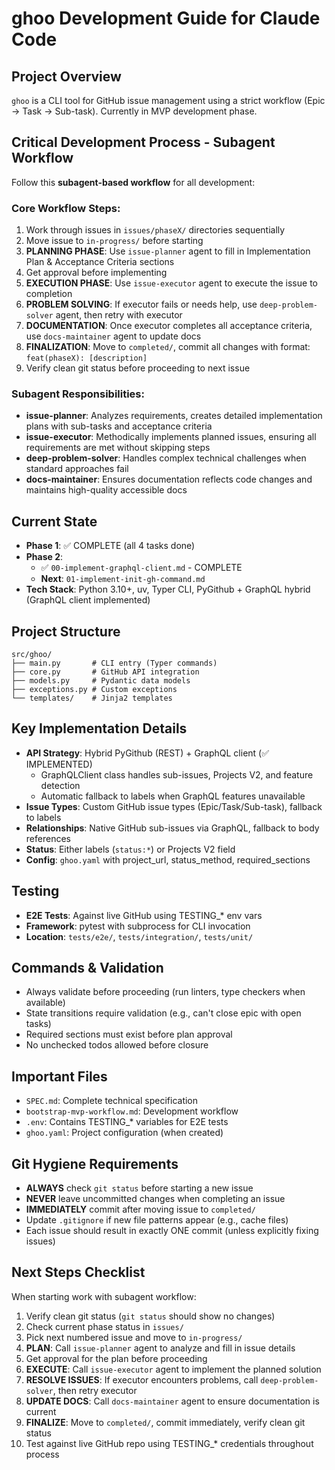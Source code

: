 # ghoo Development Guide for Claude Code

## Project Overview
`ghoo` is a CLI tool for GitHub issue management using a strict workflow (Epic → Task → Sub-task). Currently in MVP development phase.

## Critical Development Process - Subagent Workflow
Follow this **subagent-based workflow** for all development:

### Core Workflow Steps:
1. Work through issues in `issues/phaseX/` directories sequentially
2. Move issue to `in-progress/` before starting
3. **PLANNING PHASE**: Use `issue-planner` agent to fill in Implementation Plan & Acceptance Criteria sections
4. Get approval before implementing
5. **EXECUTION PHASE**: Use `issue-executor` agent to execute the issue to completion
6. **PROBLEM SOLVING**: If executor fails or needs help, use `deep-problem-solver` agent, then retry with executor
7. **DOCUMENTATION**: Once executor completes all acceptance criteria, use `docs-maintainer` agent to update docs
8. **FINALIZATION**: Move to `completed/`, commit all changes with format: `feat(phaseX): [description]`
9. Verify clean git status before proceeding to next issue

### Subagent Responsibilities:
- **issue-planner**: Analyzes requirements, creates detailed implementation plans with sub-tasks and acceptance criteria
- **issue-executor**: Methodically implements planned issues, ensuring all requirements are met without skipping steps
- **deep-problem-solver**: Handles complex technical challenges when standard approaches fail
- **docs-maintainer**: Ensures documentation reflects code changes and maintains high-quality accessible docs

## Current State
- **Phase 1**: ✅ COMPLETE (all 4 tasks done)
- **Phase 2**: 
  - ✅ `00-implement-graphql-client.md` - COMPLETE
  - **Next**: `01-implement-init-gh-command.md`
- **Tech Stack**: Python 3.10+, uv, Typer CLI, PyGithub + GraphQL hybrid (GraphQL client implemented)

## Project Structure
```
src/ghoo/
├── main.py       # CLI entry (Typer commands)
├── core.py       # GitHub API integration  
├── models.py     # Pydantic data models
├── exceptions.py # Custom exceptions
└── templates/    # Jinja2 templates
```

## Key Implementation Details
- **API Strategy**: Hybrid PyGithub (REST) + GraphQL client (✅ IMPLEMENTED)
  - GraphQLClient class handles sub-issues, Projects V2, and feature detection
  - Automatic fallback to labels when GraphQL features unavailable
- **Issue Types**: Custom GitHub issue types (Epic/Task/Sub-task), fallback to labels
- **Relationships**: Native GitHub sub-issues via GraphQL, fallback to body references
- **Status**: Either labels (`status:*`) or Projects V2 field
- **Config**: `ghoo.yaml` with project_url, status_method, required_sections

## Testing
- **E2E Tests**: Against live GitHub using TESTING_* env vars
- **Framework**: pytest with subprocess for CLI invocation
- **Location**: `tests/e2e/`, `tests/integration/`, `tests/unit/`

## Commands & Validation
- Always validate before proceeding (run linters, type checkers when available)
- State transitions require validation (e.g., can't close epic with open tasks)
- Required sections must exist before plan approval
- No unchecked todos allowed before closure

## Important Files
- `SPEC.md`: Complete technical specification
- `bootstrap-mvp-workflow.md`: Development workflow
- `.env`: Contains TESTING_* variables for E2E tests
- `ghoo.yaml`: Project configuration (when created)

## Git Hygiene Requirements
- **ALWAYS** check `git status` before starting a new issue
- **NEVER** leave uncommitted changes when completing an issue
- **IMMEDIATELY** commit after moving issue to `completed/`
- Update `.gitignore` if new file patterns appear (e.g., cache files)
- Each issue should result in exactly ONE commit (unless explicitly fixing issues)

## Next Steps Checklist
When starting work with subagent workflow:
1. Verify clean git status (`git status` should show no changes)
2. Check current phase status in `issues/`
3. Pick next numbered issue and move to `in-progress/`
4. **PLAN**: Call `issue-planner` agent to analyze and fill in issue details
5. Get approval for the plan before proceeding
6. **EXECUTE**: Call `issue-executor` agent to implement the planned solution
7. **RESOLVE ISSUES**: If executor encounters problems, call `deep-problem-solver`, then retry executor
8. **UPDATE DOCS**: Call `docs-maintainer` agent to ensure documentation is current
9. **FINALIZE**: Move to `completed/`, commit immediately, verify clean git status
10. Test against live GitHub repo using TESTING_* credentials throughout process